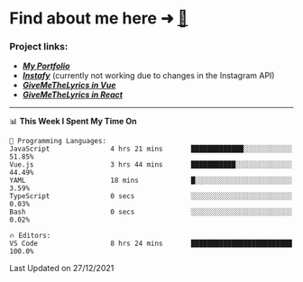 # Find about me here ➜ [🧑](https://pauabella.dev)

### Project links:
- ***[My Portfolio](https://pauabella.dev)***
- ***[Instafy](https://instafy.me)*** (currently not working due to changes in the Instagram API)
- ***[GiveMeTheLyrics in Vue](https://lyrics.pauabella.dev)***
- ***[GiveMeTheLyrics in React](https://pauabella.dev/GiveMeTheLyrics)***

---
<!--START_SECTION:waka-->
📊 **This Week I Spent My Time On** 

```text
💬 Programming Languages: 
JavaScript               4 hrs 21 mins       █████████████░░░░░░░░░░░░   51.85% 
Vue.js                   3 hrs 44 mins       ███████████░░░░░░░░░░░░░░   44.49% 
YAML                     18 mins             █░░░░░░░░░░░░░░░░░░░░░░░░   3.59% 
TypeScript               0 secs              ░░░░░░░░░░░░░░░░░░░░░░░░░   0.03% 
Bash                     0 secs              ░░░░░░░░░░░░░░░░░░░░░░░░░   0.02%

🔥 Editors: 
VS Code                  8 hrs 24 mins       █████████████████████████   100.0%

```


 Last Updated on 27/12/2021
<!--END_SECTION:waka-->
